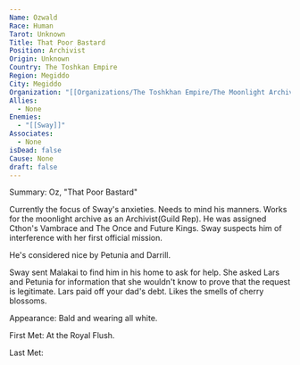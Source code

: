 ```yaml
---
Name: Ozwald
Race: Human
Tarot: Unknown
Title: That Poor Bastard
Position: Archivist
Origin: Unknown
Country: The Toshkan Empire
Region: Megiddo
City: Megiddo
Organization: "[[Organizations/The Toshkhan Empire/The Moonlight Archives/The Moonlight Archives]]"
Allies:
  - None
Enemies:
  - "[[Sway]]"
Associates:
  - None
isDead: false
Cause: None
draft: false
---
```

Summary:
Oz, "That Poor Bastard"

Currently the focus of Sway's anxieties. Needs to mind his manners. Works for the moonlight archive as an Archivist(Guild Rep). He was assigned Cthon's Vambrace and The Once and Future Kings. Sway suspects him of interference with her first official mission. 

He's considered nice by Petunia and Darrill.

Sway sent Malakai to find him in his home to ask for help. She asked Lars and Petunia for information that she wouldn't know to prove that the request is legitimate. Lars paid off your dad's debt. Likes the smells of cherry blossoms. 

Appearance: 
Bald and wearing all white.

First Met: 
At the Royal Flush.

Last Met: 
